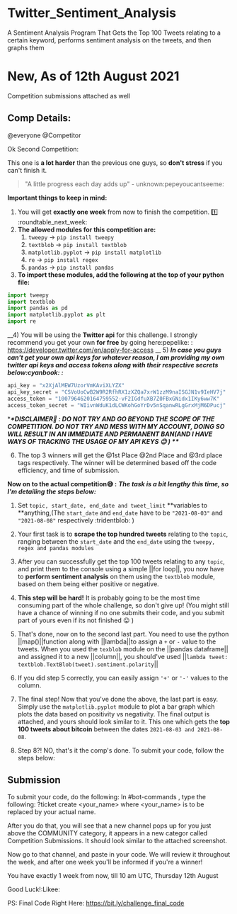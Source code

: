 # Twitter_Sentiment_Analysis
A Sentiment Analysis Program That Gets the Top 100 Tweets relating to a certain keyword, performs sentiment analysis on the tweets, and then graphs them

# New, As of 12th August 2021
Competition submissions attached as well


## Comp Details:

@everyone @Competitor 

Ok Second Competition:

This one is **a lot harder** than the previous one guys, so **don't stress** if you can't finish it. 
> "A little progress each day adds up" - unknown:pepeyoucantseeme: 


**__Important things to keep in mind:__**
1) You will get **__exactly one week__** from now to finish the competition. :one:  :roundtable_next_week: 
2) **The allowed modules for this competition are:**
    1. `tweepy`   ->  `pip install tweepy`
    2. `textblob`   -> `pip install textblob`
    3. `matplotlib.pyplot`   ->  `pip install matplotlib`
    4. `re`   ->  `pip install regex`
    5. `pandas`   -> `pip install pandas`
3) **To import these modules, add the following at the top of your python file:**
```python
import tweepy
import textblob
import pandas as pd
import matplotlib.pyplot as plt
import re
```
__4) You will be using the **Twitter api** for this challenge. I strongly recommend you get your own **__for free__** by going here:pepelike: : https://developer.twitter.com/en/apply-for-access
__
5) ***In case you guys can't get your own api keys for whatever reason, I am providing my own twitter api keys and access tokens along with their respective secrets below:cyanbook: :***
```python
api_key = "x2XjAlMEW7UzorVmKAviXLYZX"
api_key_secret = "CSVoUoCwB2W9R2RfhRX1zXZQa7xrW1zzM9naISGJN1v9IeHV7j"
access_token = "1007964620164759552-vF2IGdfuXB7Z0FBxGNidx1IKy6ww7K"
access_token_secret = "WIivnWduK1dLCWKohGoYrDv5nSqanwRLgGrxMjM6DPucj"
```

**__*DISCLAIMER:red_circle: : DO NOT TRY AND GO BEYOND THE SCOPE OF THE COMPETITION. DO NOT TRY AND MESS WITH MY ACCOUNT, DOING SO WILL RESULT IN AN IMMEDIATE AND PERMANENT BAN(AND I HAVE WAYS OF TRACKING THE USAGE OF MY API KEYS :wink:  )
**__*

6) The top 3 winners will get the @1st Place @2nd Place and @3rd place tags respectively. The winner will be determined based off the code efficiency, and time of submission.


**Now on to the actual competition:sweat_smile: :**
***The task is a bit lengthy this time, so I'm detailing the steps below:***
1) Set `topic, start_date, end_date and tweet_limit` **variables to **anything,(The `start_date` and `end_date` have to be `"2021-08-03"` and `"2021-08-08"` respectively :tridentblob: )

2) Your first task is to **scrape the top hundred tweets** relating to the `topic`, ranging between the `start_date` and the `end_date` using the `tweepy, regex and pandas modules`

3) After you can successfully get the top 100 tweets relating to any `topic`, and print them to the console using a simple ||for loop||, you now have to **perform sentiment analysis** on them using the `textblob` module, based on them being either positive or negative.

4) **This step will be hard!** It is probably going to be the most time consuming part of the whole challenge, so don't give up! (You might still have a chance of winning if no one submits their code, and you submit part of yours even if its not finished :stuck_out_tongue: ) 

5) That's done, now on to the second last part. You need to use the python ||map()||function along with ||lambda||to assign a `+` or `-` value to the tweets. When you used the `texblob` module on the ||pandas dataframe|| and assigned it to a new ||column||, you should've used ||`lambda tweet: textblob.TextBlob(tweet).sentiment.polarity`||

6) If you did step 5 correctly, you can easily assign `'+'` or `'-'` values to the column.

7) The final step! Now that you've done the above, the last part is easy. Simply use the `matplotlib.pyplot` module to plot a bar graph which plots the data based on positivity vs negativity. The final output is attached, and yours should look similar to it. This one which gets the **top 100 tweets about bitcoin** between the dates `2021-08-03 and 2021-08-08`.

8) Step 8?! NO, that's it the comp's done. To submit your code, follow the steps below:


## Submission
To submit your code, do the following:
In #bot-commands , type the following:
?ticket create <your_name> where <your_name> is to be replaced by your actual name. 

After you do that, you will see that a new channel pops up for you just above the COMMUNITY category, it appears in a new categor called Competition Submissions. It should look similar to the attached screenshot. 

Now go to that channel, and paste in your code. We will review it throughout the week, and after one week you'll be informed if you're a winner!

You have exactly 1 week from now, till 10 am UTC, Thursday 12th August

Good Luck!:Likee:


PS: Final Code Right Here: https://bit.ly/challenge_final_code
